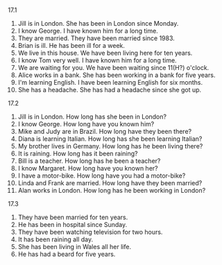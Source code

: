17.1
  1. Jill is in London. She has been in London since Monday.
  2. I know George. I have known him for a long time.
  3. They are married. They have been married since 1983.
  4. Brian is ill. He has been ill for a week.
  5. We live in this house. We have been living here for ten years.
  6. I know Tom very well. I have known him for a long time.
  7. We are waiting for you. We have been waiting since 11(H?) o'clock.
  8. Alice works in a bank. She has been working in a bank for five years.
  9. I'm learning English. I have been learning English for six months.
  10. She has a headache. She has had a headache since she got up.

17.2
  1. Jill is in London. How long has she been in London?
  2. I know George. How long have you known him?
  3. Mike and Judy are in Brazil. How long have they been there?
  4. Diana is learning Italian. How long has she been learning Italian?
  5. My brother lives in Germany. How long has he been living there?
  6. It is raining. How long has it been raining?
  7. Bill is a teacher. How long has he been a teacher?
  8. I know Margaret. How long have you known her?
  9. I have a motor-bike. How long have you had a motor-bike?
  10. Linda and Frank are married. How long have they been married?
  11. Alan works in London. How long has he been working in London?

17.3
  1. They have been married for ten years.
  2. He has been in hospital since Sunday.
  3. They have been watching television for two hours.
  4. It has been raining all day.
  5. She has been living in Wales all her life.
  6. He has had a beard for five years.